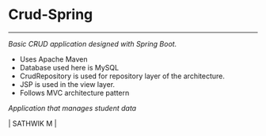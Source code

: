 # Crud-Spring

---

*Basic CRUD application designed with Spring Boot.*
- Uses Apache Maven
- Database used here is MySQL
- CrudRepository is used for repository layer of the architecture.
- JSP is used in the view layer.
- Follows MVC architecture pattern

*Application that manages student data*



| SATHWIK M |
